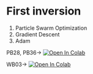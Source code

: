 # First inversion 
1. Particle Swarm Optimization
2. Gradient Descent
3. Adam

 PB28, PB36-> [![Open In Colab](https://colab.research.google.com/assets/colab-badge.svg)](https://colab.research.google.com/github/ecastillot/delaware/blob/main/10102024/script/inv/inv_depth_colab_PB28_PB35.ipynb)


WB03-> [![Open In Colab](https://colab.research.google.com/assets/colab-badge.svg)](https://colab.research.google.com/github/ecastillot/delaware/blob/main/10102024/script/inv/inv_depth_colab_WB03.ipynb)
 
